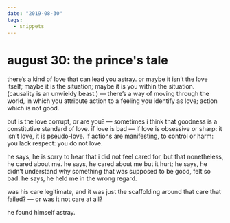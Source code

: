 ```yaml
---
date: "2019-08-30"
tags:
  - snippets
---
```

# august 30: the prince's tale

there’s a kind of love that can lead you astray. or maybe it isn’t the love itself; maybe it is the situation; maybe it is you within the situation. (causality is an unwieldy beast.) — there’s a way of moving through the world, in which you attribute action to a feeling you identify as love; action which is not good.

but is the love corrupt, or are you? — sometimes i think that goodness is a constitutive standard of love. if love is bad — if love is obsessive or sharp: it isn’t love, it is pseudo-love. if actions are manifesting, to control or harm: you lack respect: you do not love.

he says, he is sorry to hear that i did not feel cared for, but that nonetheless, he cared about me. he says, he cared about me but it hurt; he says, he didn’t understand why something that was supposed to be good, felt so bad. he says, he held me in the wrong regard.

was his care legitimate, and it was just the scaffolding around that care that failed? — or was it not care at all?

he found himself astray.
